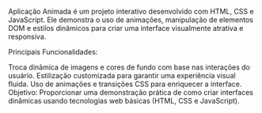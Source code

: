 Aplicação Animada é um projeto interativo desenvolvido com HTML, CSS e JavaScript. Ele demonstra o uso de animações, manipulação de elementos DOM e estilos dinâmicos para criar uma interface visualmente atrativa e responsiva.

Principais Funcionalidades:

Troca dinâmica de imagens e cores de fundo com base nas interações do usuário.
Estilização customizada para garantir uma experiência visual fluida.
Uso de animações e transições CSS para enriquecer a interface.
Objetivo: Proporcionar uma demonstração prática de como criar interfaces dinâmicas usando tecnologias web básicas (HTML, CSS e JavaScript).
